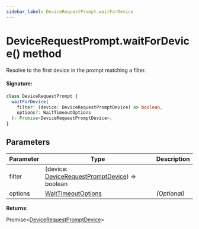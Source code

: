 ```yaml
---
sidebar_label: DeviceRequestPrompt.waitForDevice
---
```


# DeviceRequestPrompt.waitForDevice() method

Resolve to the first device in the prompt matching a filter.

#### Signature:

```typescript
class DeviceRequestPrompt {
  waitForDevice(
    filter: (device: DeviceRequestPromptDevice) => boolean,
    options?: WaitTimeoutOptions
  ): Promise<DeviceRequestPromptDevice>;
}
```

## Parameters

| Parameter | Type                                                                                          | Description  |
| --------- | --------------------------------------------------------------------------------------------- | ------------ |
| filter    | (device: [DeviceRequestPromptDevice](./puppeteer.devicerequestpromptdevice.md)) =&gt; boolean |              |
| options   | [WaitTimeoutOptions](./puppeteer.waittimeoutoptions.md)                                       | _(Optional)_ |

**Returns:**

Promise&lt;[DeviceRequestPromptDevice](./puppeteer.devicerequestpromptdevice.md)&gt;

